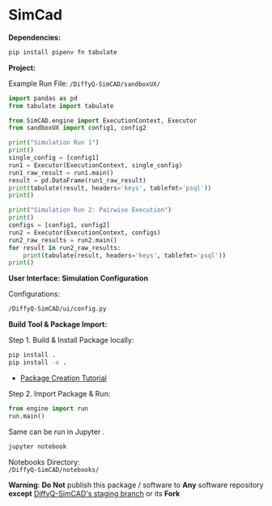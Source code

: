 # SimCad

**Dependencies:**
```bash
pip install pipenv fn tabulate
```

**Project:**

Example Run File:
`/DiffyQ-SimCAD/sandboxUX/`
```python
import pandas as pd
from tabulate import tabulate

from SimCAD.engine import ExecutionContext, Executor
from sandboxUX import config1, config2

print("Simulation Run 1")
print()
single_config = [config1]
run1 = Executor(ExecutionContext, single_config)
run1_raw_result = run1.main()
result = pd.DataFrame(run1_raw_result)
print(tabulate(result, headers='keys', tablefmt='psql'))
print()

print("Simulation Run 2: Pairwise Execution")
print()
configs = [config1, config2]
run2 = Executor(ExecutionContext, configs)
run2_raw_results = run2.main()
for result in run2_raw_results:
    print(tabulate(result, headers='keys', tablefmt='psql'))
print()
```

**User Interface: Simulation Configuration**

Configurations:
```bash
/DiffyQ-SimCAD/ui/config.py
```

**Build Tool & Package Import:**

Step 1. Build & Install Package locally: 
```bash
pip install .
pip install -e .
```
* [Package Creation Tutorial](https://python-packaging.readthedocs.io/en/latest/minimal.html)

Step 2. Import Package & Run:  
```python
from engine import run
run.main()
```

Same can be run in Jupyter . 
```bash
jupyter notebook
```

Notebooks Directory:  
`/DiffyQ-SimCAD/notebooks/`


**Warning**:
**Do Not** publish this package / software to **Any** software repository **except** [DiffyQ-SimCAD's staging branch](https://github.com/BlockScience/DiffyQ-SimCAD/tree/staging) or its **Fork** 
